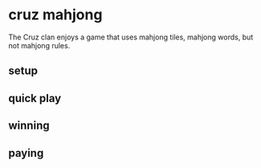 # cruz mahjong

The Cruz clan enjoys a game that uses mahjong tiles, mahjong words, but not mahjong rules.

## setup

## quick play

## winning

## paying
